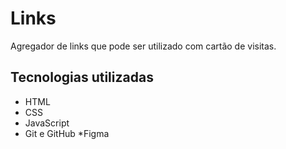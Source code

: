 # Links
Agregador de links que pode ser utilizado com cartão de visitas.

## Tecnologias utilizadas

* HTML
* CSS
* JavaScript
* Git e GitHub
*Figma

 